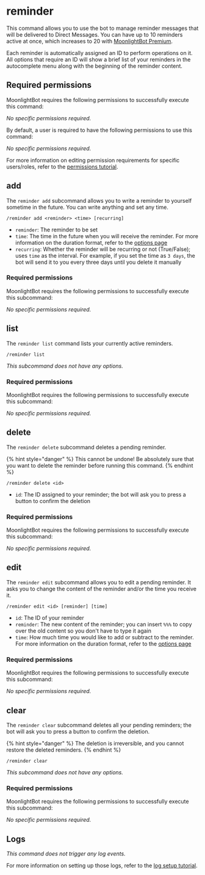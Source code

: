 # reminder

This command allows you to use the bot to manage reminder messages that will be delivered to Direct Messages. You can have up to 10 reminders active at once, which increases to 20 with [MoonlightBot Premium](/support/premium.md).

Each reminder is automatically assigned an ID to perform operations on it. All options that require an ID will show a brief list of your reminders in the autocomplete menu along with the beginning of the reminder content.

## Required permissions

MoonlightBot requires the following permissions to successfully execute this command:

*No specific permissions required.*

By default, a user is required to have the following permissions to use this command:

*No specific permissions required.*

For more information on editing permission requirements for specific users/roles, refer to the [permissions tutorial](/start-up/permission-tutorial.md).

## add

The `reminder add` subcommand allows you to write a reminder to yourself sometime in the future. You can write anything and set any time.

```text
/reminder add <reminder> <time> [recurring]
```

* `reminder`: The reminder to be set
* `time`: The time in the future when you will receive the reminder. For more information on the duration format, refer to the [options page](/start-up/options.md#durations)
* `recurring`: Whether the reminder will be recurring or not (True/False); uses `time` as the interval. For example, if you set the time as `3 days`, the bot will send it to you every three days until you delete it manually

### Required permissions

MoonlightBot requires the following permissions to successfully execute this subcommand:

*No specific permissions required.*

## list

The `reminder list` command lists your currently active reminders.

```text
/reminder list
```

*This subcommand does not have any options.*

### Required permissions

MoonlightBot requires the following permissions to successfully execute this subcommand:

*No specific permissions required.*

## delete

The `reminder delete` subcommand deletes a pending reminder.

{% hint style="danger" %}
This cannot be undone! Be absolutely sure that you want to delete the reminder before running this command.
{% endhint %}

```text
/reminder delete <id>
```

* `id`: The ID assigned to your reminder; the bot will ask you to press a button to confirm the deletion

### Required permissions

MoonlightBot requires the following permissions to successfully execute this subcommand:

*No specific permissions required.*

## edit

The `reminder edit` subcommand allows you to edit a pending reminder. It asks you to change the content of the reminder and/or the time you receive it.

```text
/reminder edit <id> [reminder] [time]
```

* `id`: The ID of your reminder
* `reminder`: The new content of the reminder; you can insert `%%%` to copy over the old content so you don't have to type it again
* `time`: How much time you would like to add or subtract to the reminder. For more information on the duration format, refer to the [options page](/start-up/options.md#durations)

### Required permissions

MoonlightBot requires the following permissions to successfully execute this subcommand:

*No specific permissions required.*

## clear

The `reminder clear` subcommand deletes all your pending reminders; the bot will ask you to press a button to confirm the deletion.

{% hint style="danger" %}
The deletion is irreversible, and you cannot restore the deleted reminders.
{% endhint %}

```text
/reminder clear
```

*This subcommand does not have any options.*

### Required permissions

MoonlightBot requires the following permissions to successfully execute this subcommand:

*No specific permissions required.*

## Logs

*This command does not trigger any log events.*

For more information on setting up those logs, refer to the [log setup tutorial](/README.md#logging).
